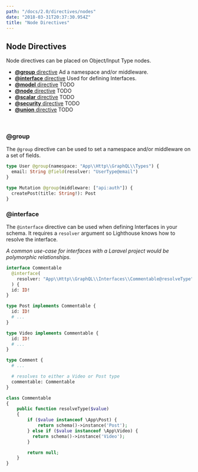 ```yaml
---
path: "/docs/2.0/directives/nodes"
date: "2018-03-31T20:37:30.954Z"
title: "Node Directives"
---
```


## Node Directives

Node directives can be placed on Object/Input Type nodes.

* [**@group** directive](#group) Ad a namespace and/or middleware.
* [**@interface** directive](#interface) Used for defining Interfaces.
* [**@model** directive](#model) TODO
* [**@node** directive](#node) TODO
* [**@scalar** directive](#scalar) TODO
* [**@security** directive](#security) TODO
* [**@union** directive](#union) TODO

<br />

<a name="group"></a>

### @group

The `@group` directive can be used to set a namespace and/or middleware on a set of fields.

```graphql
type User @group(namespace: "App\\Http\\GraphQL\\Types") {
  email: String @field(resolver: "UserType@email")
}

type Mutation @group(middleware: ["api:auth"]) {
  createPost(title: String!): Post
}
```

<a name="interface"></a>

### @interface

The `@interface` directive can be used when defining Interfaces in your schema. It requires a `resolver` argument so Lighthouse knows how to resolve the interface.

_A common use-case for interfaces with a Laravel project would be polymorphic relationships._

```graphql
interface Commentable
  @interface(
    resolver: "App\\Http\\GraphQL\\Interfaces\\Commentable@resolveType"
  ) {
  id: ID!
}

type Post implements Commentable {
  id: ID!
  # ...
}

type Video implements Commentable {
  id: ID!
  # ...
}

type Comment {
  # ...

  # resolves to either a Video or Post type
  commentable: Commentable
}
```

```php
class Commentable
{
    public function resolveType($value)
    {
        if ($value instanceof \App\Post) {
            return schema()->instance('Post');
        } else if ($value instanceof \App\Video) {
          return schema()->instance('Video');
        }

        return null;
    }
}
```
